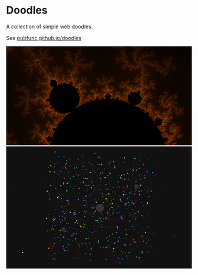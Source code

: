 # Doodles

A collection of simple web doodles.

See [pubfunc.github.io/doodles](https://pubfunc.github.io/doodles)


![Mandlebrot](mandelbrot/mandelbrot.png)
![Gravity Sim](gravity-sim/gravity-sim.png)